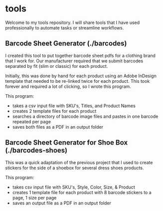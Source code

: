 # tools

Welcome to my tools repository. I will share tools that I have used professionally to automate tasks or streamline workflows.

## Barcode Sheet Generator (./barcodes)
I created this tool to put together barcode sheet pdfs for a clothing brand that I work for. Our manufacturer required that we submit barcodes separated by fit (slim or classic) for each product.

Initially, this was done by hand for each product using an Adobe InDesign template that needed to be re-linked twice for each product. This took forever and required a lot of clicking, so I wrote this program.

This program:  
* takes a csv input file with SKU's, Titles, and Product Names
* creates 2 template files for each product
* searches a directory of barcode image files and pastes in one barcode repeated per page
* saves both files as a PDF in an output folder

## Barcode Sheet Generator for Shoe Box (./barcodes-shoes)
This was a quick adaptation of the previous project that I used to create stickers for the side of a shoebox for several dress shoes products.

This program:
* takes csv input file with SKU's, Style, Color, Size, & Product
* creates 1 template file for each product with 8 barcode stickers to a page, 1 size per page
* saves an output file as a PDF in an output folder
